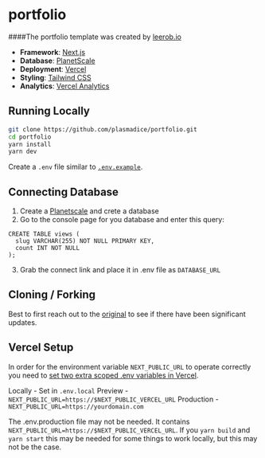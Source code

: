 # portfolio

####The portfolio template was created by [leerob.io](https://github.com/leerob/leerob.io.git)

- **Framework**: [Next.js](https://nextjs.org/)
- **Database**: [PlanetScale](https://planetscale.com)
- **Deployment**: [Vercel](https://vercel.com)
- **Styling**: [Tailwind CSS](https://tailwindcss.com)
- **Analytics**: [Vercel Analytics](https://vercel.com/analytics)

## Running Locally

```bash
git clone https://github.com/plasmadice/portfolio.git
cd portfolio
yarn install
yarn dev
```

Create a `.env` file similar to [`.env.example`](https://github.com/leerob/leerob.io/blob/main/.env.example).

## Connecting Database

1. Create a [Planetscale](https://planetscale.com/) and crete a database
2. Go to the console page for you database and enter this query:

```
CREATE TABLE views (
  slug VARCHAR(255) NOT NULL PRIMARY KEY,
  count INT NOT NULL
);
```

3. Grab the connect link and place it in .env file as `DATABASE_URL`

## Cloning / Forking

Best to first reach out to the [original](https://github.com/leerob/leerob.io.git) to see if there have been significant updates.

## Vercel Setup

In order for the environment variable `NEXT_PUBLIC_URL` to operate correctly you need to [set two extra scoped .env variables in Vercel](https://github.com/vercel/next.js/discussions/16429#discussioncomment-1302156).

Locally - Set in `.env.local`
Preview - `NEXT_PUBLIC_URL=https://$NEXT_PUBLIC_VERCEL_URL`
Production - `NEXT_PUBLIC_URL=https://yourdomain.com`

The .env.production file may not be needed. It contains `NEXT_PUBLIC_URL=https://$NEXT_PUBLIC_VERCEL_URL`. If you `yarn build` and `yarn start` this may be needed for some things to work locally, but this may not be the case.
